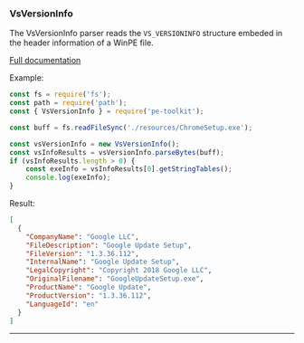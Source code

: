 ### VsVersionInfo <a id="VsVersionInfo"></a>
The VsVersionInfo parser reads the `VS_VERSIONINFO` structure embeded in the header information of a WinPE file.

[Full documentation](./docs/vs-version-info.md)

Example:
```js
const fs = require('fs');
const path = require('path');
const { VsVersionInfo } = require('pe-toolkit');

const buff = fs.readFileSync('./resources/ChromeSetup.exe');

const vsVersionInfo = new VsVersionInfo();
const vsInfoResults = vsVersionInfo.parseBytes(buff);
if (vsInfoResults.length > 0) {
    const exeInfo = vsInfoResults[0].getStringTables();
    console.log(exeInfo);
}
```
Result:
```json
[
  {
    "CompanyName": "Google LLC",
    "FileDescription": "Google Update Setup",
    "FileVersion": "1.3.36.112",
    "InternalName": "Google Update Setup",
    "LegalCopyright": "Copyright 2018 Google LLC",
    "OriginalFilename": "GoogleUpdateSetup.exe",
    "ProductName": "Google Update",
    "ProductVersion": "1.3.36.112",
    "LanguageId": "en"
  }
]
```
___
